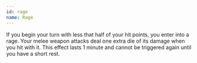 ```yaml
---
id: rage
name: Rage
---
```

If you begin your turn with less that half of your hit points, you enter into a rage. Your melee weapon attacks deal
one extra die of its damage when you hit with it. This effect lasts 1 minute and cannot be triggered again
until you have a short rest.
